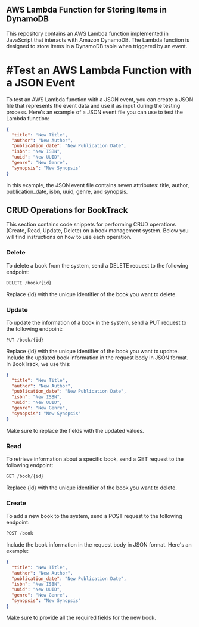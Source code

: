 ## AWS Lambda Function for Storing Items in DynamoDB

This repository contains an AWS Lambda function implemented in JavaScript that interacts with Amazon DynamoDB. The Lambda function is designed to store items in a DynamoDB table when triggered by an event.

# #Test an AWS Lambda Function with a JSON Event

To test an AWS Lambda function with a JSON event, you can create a JSON file that represents the event data and use it as input during the testing process. Here's an example of a JSON event file you can use to test the Lambda function:

```json
{
  "title": "New Title",
  "author": "New Author",
  "publication_date": "New Publication Date",
  "isbn": "New ISBN",
  "uuid": "New UUID",
  "genre": "New Genre",
  "synopsis": "New Synopsis"
}
```

In this example, the JSON event file contains seven attributes: title, author, publication_date, isbn, uuid, genre, and synopsis.

## CRUD Operations for BookTrack

This section contains code snippets for performing CRUD operations (Create, Read, Update, Delete) on a book management system. Below you will find instructions on how to use each operation.

### Delete

To delete a book from the system, send a DELETE request to the following endpoint:

```javascript
DELETE /book/{id}
```
Replace {id} with the unique identifier of the book you want to delete.

### Update

To update the information of a book in the system, send a PUT request to the following endpoint:

```javascript
PUT /book/{id}
```

Replace {id} with the unique identifier of the book you want to update. Include the updated book information in the request body in JSON format. In BookTrack, we use this:

```json
{
  "title": "New Title",
  "author": "New Author",
  "publication_date": "New Publication Date",
  "isbn": "New ISBN",
  "uuid": "New UUID",
  "genre": "New Genre",
  "synopsis": "New Synopsis"
}
```
Make sure to replace the fields with the updated values.

### Read

To retrieve information about a specific book, send a GET request to the following endpoint:

```javascript
GET /book/{id}
```
Replace {id} with the unique identifier of the book you want to delete.

### Create

To add a new book to the system, send a POST request to the following endpoint:

```javascript
POST /book
```

Include the book information in the request body in JSON format. Here's an example:

```json
{
  "title": "New Title",
  "author": "New Author",
  "publication_date": "New Publication Date",
  "isbn": "New ISBN",
  "uuid": "New UUID",
  "genre": "New Genre",
  "synopsis": "New Synopsis"
}
```
Make sure to provide all the required fields for the new book.
